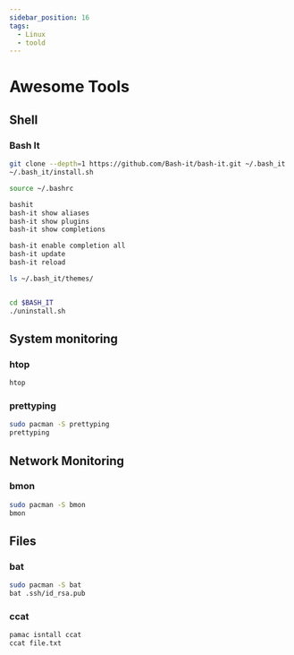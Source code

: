 ```yaml
---
sidebar_position: 16
tags:
  - Linux
  - toold
---
```


# Awesome Tools

## Shell

### Bash It

```bash
git clone --depth=1 https://github.com/Bash-it/bash-it.git ~/.bash_it
~/.bash_it/install.sh

source ~/.bashrc

bashit
bash-it show aliases
bash-it show plugins
bash-it show completions

bash-it enable completion all
bash-it update
bash-it reload

ls ~/.bash_it/themes/


cd $BASH_IT
./uninstall.sh
```

## System monitoring

### htop

```bash
htop
```

### prettyping

```bash
sudo pacman -S prettyping
prettyping
```

## Network Monitoring

### bmon

```bash
sudo pacman -S bmon
bmon
```

## Files

### bat

```bash
sudo pacman -S bat
bat .ssh/id_rsa.pub 
```

### ccat

```bash
pamac isntall ccat
ccat file.txt
```